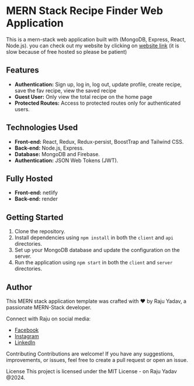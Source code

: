 # MERN Stack Recipe Finder Web Application

This is a mern-stack web application built with (MongoDB, Express, React, Node.js).
you can check out my website by clicking on [website link](https://glittery-kangaroo-991156.netlify.app) (it is slow because of free hosted so please be patient)

## Features 

- **Authentication:** Sign up, log in, log out, update profile, create recipe, save the fav recipe, view the saved recipe
- **Guest User:** Only view the total recipe on the home page
- **Protected Routes:** Access to protected routes only for authenticated users.

## Technologies Used

- **Front-end:** React, Redux, Redux-persist, BoostTrap and Tailwind CSS.
- **Back-end:** Node.js, Express.
- **Database:** MongoDB and Firebase.
- **Authentication:** JSON Web Tokens (JWT).

## Fully Hosted

- **Front-end:** netlify
- **Back-end:** render

## Getting Started

1. Clone the repository.
2. Install dependencies using `npm install` in both the `client` and `api` directories.
3. Set up your MongoDB database and update the configuration on the server.
4. Run the application using `npm start` in both the `client` and `server` directories.

## Author

This MERN stack application template was crafted with ❤️ by Raju Yadav, a passionate MERN-Stack developer.

Connect with Raju on social media:

- [Facebook](https://www.facebook.com/loveraju.yadav/)
- [Instagram](https://www.instagram.com/raazveer30/)
- [LinkedIn](https://www.linkedin.com/in/raju-yadav-148525283/)

Contributing
Contributions are welcome! If you have any suggestions, improvements, or issues, feel free to create a pull request or open an issue.

License
This project is licensed under the MIT License - on Raju Yadav @2024.
